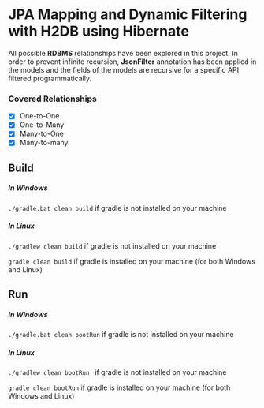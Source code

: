 # JPA Mapping and Dynamic Filtering with H2DB using Hibernate

All possible **RDBMS** relationships have been explored in this project.
In order to prevent infinite recursion, **JsonFilter** annotation has been 
applied in the models and the fields of the models are recursive 
for a specific API filtered programmatically.

### Covered Relationships
- [x] One-to-One
- [x] One-to-Many
- [X] Many-to-One
- [x] Many-to-many

 ## Build
 ##### In Windows
 ``` ./gradle.bat clean build ``` if gradle is not installed on your machine
 
 ##### In Linux
 ``` ./gradlew clean build ``` if gradle is not installed on your machine
 
 ``` gradle clean build ``` if gradle is installed on your machine (for both Windows and Linux)
 
 ## Run
 ##### In Windows
 ``` ./gradle.bat clean bootRun ``` if gradle is not installed on your machine
 
 ##### In Linux
 ```./gradlew clean bootRun ``` if gradle is not installed on your machine
 
  ``` gradle clean bootRun ``` if gradle is installed on your machine (for both Windows and Linux)